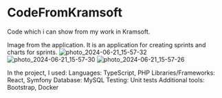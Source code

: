 # CodeFromKramsoft
Code which i can show from my work in Kramsoft.

Image from the application. It is an application for creating sprints and charts for sprints.
![photo_2024-06-21_15-57-32](https://github.com/zatibmag/CodeFromKramsoft/assets/119133229/d0b29a10-1627-4da4-94c0-772c2e136c4a)
![photo_2024-06-21_15-57-30](https://github.com/zatibmag/CodeFromKramsoft/assets/119133229/610e86c2-adcf-4c53-8725-c2e4d5820729)
![photo_2024-06-21_15-57-26](https://github.com/zatibmag/CodeFromKramsoft/assets/119133229/16fc19d3-3768-4e85-b544-2215ae30efc8)

In the project, I used:
Languages: TypeScript, PHP
Libraries/Frameworks: React, Symfony
Database: MySQL
Testing: Unit tests
Additional tools: Bootstrap, Docker
